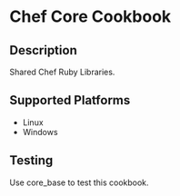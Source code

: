 # Chef Core Cookbook

## Description
Shared Chef Ruby Libraries.

## Supported Platforms
* Linux
* Windows

## Testing
Use core_base to test this cookbook.